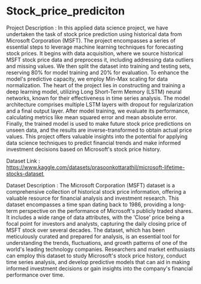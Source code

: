 # Stock_price_prediciton
Project Description : 
      In this applied data science project, we have undertaken the task of stock price prediction using historical data from Microsoft Corporation (MSFT). The project encompasses a series of essential steps to 
leverage machine learning techniques for forecasting stock prices. It begins with data acquisition, where we source historical MSFT stock price data and preprocess it, including addressing data outliers and missing 
values. We then split the dataset into training and testing sets, reserving 80% for model training and 20% for evaluation. To enhance the model's predictive capacity, we employ Min-Max scaling for data normalization.
The heart of the project lies in constructing and training a deep learning model, utilizing Long Short-Term Memory (LSTM) neural networks, known for their effectiveness in time series analysis. The model architecture
comprises multiple LSTM layers with dropout for regularization and a final output layer. After model training, we evaluate its performance, calculating metrics like mean squared error and mean absolute error. 
Finally, the trained model is used to make future stock price predictions on unseen data, and the results are inverse-transformed to obtain actual price values. This project offers valuable insights into the 
potential for applying data science techniques to predict financial trends and make informed investment decisions based on Microsoft's stock price history.

Dataset Link : https://www.kaggle.com/datasets/prasoonkottarathil/microsoft-lifetime-stocks-dataset   

Dataset Description : 
      The Microsoft Corporation (MSFT) dataset is a comprehensive collection of historical stock price information, offering a valuable resource for financial analysis and investment research. This dataset 
encompasses a time span dating back to 1986, providing a long-term perspective on the performance of Microsoft's publicly traded shares. It includes a wide range of data attributes, with the 'Close' price being a 
focal point for investors and analysts, capturing the daily closing price of MSFT stock over several decades. The dataset, which has been meticulously curated and prepared for analysis, is an essential tool for 
understanding the trends, fluctuations, and growth patterns of one of the world's leading technology companies. Researchers and market enthusiasts can employ this dataset to study Microsoft's stock price history, 
conduct time series analysis, and develop predictive models that can aid in making informed investment decisions or gain insights into the company's financial performance over time.



